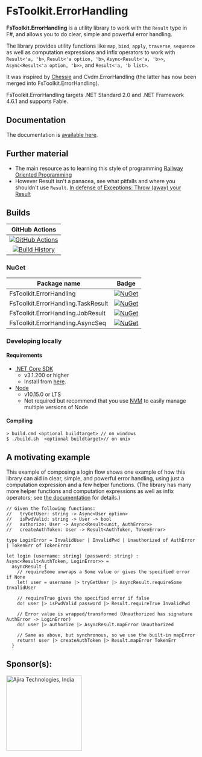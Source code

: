 # FsToolkit.ErrorHandling

**FsToolkit.ErrorHandling** is a utility library to work with the `Result` type in F#, and allows you to do clear, simple and powerful error handling.

The library provides utility functions like `map`, `bind`, `apply`, `traverse`, `sequence` as well as computation expressions and infix operators to work with `Result<'a, 'b>`, `Result<'a option, 'b>`, `Async<Result<'a, 'b>>`, `Async<Result<'a option, 'b>>`, and `Result<'a, 'b list>`.

It was inspired by [Chessie](https://github.com/fsprojects/Chessie) and Cvdm.ErrorHandling (the latter has now been merged into FsToolkit.ErrorHandling).

FsToolkit.ErrorHandling targets .NET Standard 2.0 and .NET Framework 4.6.1 and supports Fable.

## Documentation

The documentation is [available here](https://demystifyfp.gitbook.io/fstoolkit-errorhandling).

## Further material

* The main resource as to learning this style of programming [Railway Oriented Programming](https://fsharpforfunandprofit.com/rop/)
* However Result isn't a panacea, see what pitfalls and where you shouldn't use `Result`. [In defense of Exceptions: Throw (away) your Result](https://skillsmatter.com/skillscasts/17243-in-defense-of-exceptions-throw-away-your-result)


## Builds

GitHub Actions |
:---: |
[![GitHub Actions](https://github.com/demystifyfp/FsToolkit.ErrorHandling/workflows/Build%20master/badge.svg)](https://github.com/demystifyfp/FsToolkit.ErrorHandling/actions?query=branch%3Amaster) |
[![Build History](https://buildstats.info/github/chart/demystifyfp/FsToolkit.ErrorHandling)](https://github.com/demystifyfp/FsToolkit.ErrorHandling/actions?query=branch%3Amaster) |


### NuGet

| Package name | Badge |
| --- | --- |
| FsToolkit.ErrorHandling | [![NuGet](https://img.shields.io/nuget/v/FsToolkit.ErrorHandling.svg)](https://www.nuget.org/packages/FsToolkit.ErrorHandling)
| FsToolkit.ErrorHandling.TaskResult | [![NuGet](https://img.shields.io/nuget/v/FsToolkit.ErrorHandling.TaskResult.svg)](https://www.nuget.org/packages/FsToolkit.ErrorHandling.TaskResult)
| FsToolkit.ErrorHandling.JobResult | [![NuGet](https://img.shields.io/nuget/v/FsToolkit.ErrorHandling.JobResult.svg)](https://www.nuget.org/packages/FsToolkit.ErrorHandling.JobResult)
| FsToolkit.ErrorHandling.AsyncSeq | [![NuGet](https://img.shields.io/nuget/v/FsToolkit.ErrorHandling.AsyncSeq.svg)](https://www.nuget.org/packages/FsToolkit.ErrorHandling.AsyncSeq)


### Developing locally

#### Requirements

* [.NET Core SDK](https://www.microsoft.com/net/download/)
  * v3.1.200 or higher
  * Install from [here](https://dotnet.microsoft.com/download/dotnet-core/3.1).
* [Node](https://nodejs.org/en/)
  * v10.15.0 or LTS
  * Not required but recommend that you use [NVM](https://github.com/nvm-sh/nvm) to easily manage multiple versions of Node


#### Compiling

```
> build.cmd <optional buildtarget> // on windows
$ ./build.sh  <optional buildtarget>// on unix
```

A motivating example
--------------------

This example of composing a login flow shows one example of how this library can aid in clear, simple, and powerful error handling, using just a computation expression and a few helper functions. (The library has many more helper functions and computation expressions as well as infix operators; see [the documentation](https://demystifyfp.gitbook.io/fstoolkit-errorhandling) for details.)

```f#
// Given the following functions:
//   tryGetUser: string -> Async<User option>
//   isPwdValid: string -> User -> bool
//   authorize: User -> Async<Result<unit, AuthError>>
//   createAuthToken: User -> Result<AuthToken, TokenError>

type LoginError = InvalidUser | InvalidPwd | Unauthorized of AuthError | TokenErr of TokenError

let login (username: string) (password: string) : Async<Result<AuthToken, LoginError>> =
  asyncResult {
    // requireSome unwraps a Some value or gives the specified error if None
    let! user = username |> tryGetUser |> AsyncResult.requireSome InvalidUser

    // requireTrue gives the specified error if false
    do! user |> isPwdValid password |> Result.requireTrue InvalidPwd

    // Error value is wrapped/transformed (Unauthorized has signature AuthError -> LoginError)
    do! user |> authorize |> AsyncResult.mapError Unauthorized

    // Same as above, but synchronous, so we use the built-in mapError
    return! user |> createAuthToken |> Result.mapError TokenErr
  }
```

## Sponsor(s):

<a href="https://www.ajira.tech"><img src="./Ajira-logo.png" alt="Ajira Technologies, India" width="200" /></a>


